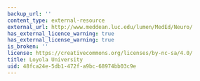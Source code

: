 ```yaml
---
backup_url: ''
content_type: external-resource
external_url: http://www.meddean.luc.edu/lumen/MedEd/Neuro/
has_external_licence_warning: true
has_external_license_warning: true
is_broken: ''
license: https://creativecommons.org/licenses/by-nc-sa/4.0/
title: Loyola University
uid: 48fca24e-5db1-472f-a9bc-68974bb03c9e
---
```

